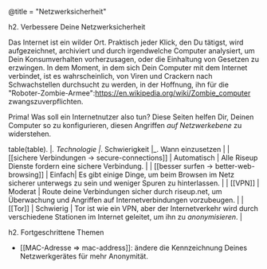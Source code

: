 @title = "Netzwerksicherheit"

h2. Verbessere Deine Netzwerksicherheit

Das Internet ist ein wilder Ort. Praktisch jeder Klick, den Du tätigst, wird aufgezeichnet, archiviert und durch irgendwelche Computer analysiert, um Dein Konsumverhalten vorherzusagen, oder die Einhaltung von Gesetzen zu erzwingen. In dem Moment, in dem sich Dein Computer mit dem Internet verbindet, ist es wahrscheinlich, von Viren und Crackern nach Schwachstellen durchsucht zu werden, in der Hoffnung, ihn für die "Roboter-Zombie-Armee":https://en.wikipedia.org/wiki/Zombie_computer zwangszuverpflichten.

Prima! Was soll ein Internetnutzer also tun? Diese Seiten helfen Dir, Deinen Computer so zu konfigurieren, diesen Angriffen _auf Netzwerkebene_ zu widerstehen.

table(table).
|_. Technologie |_. Schwierigkeit |_. Wann einzusetzen |
| [[sichere Verbindungen -> secure-connections]] | Automatisch | Alle Riseup Dienste fordern  eine sichere Verbindung. |
| [[besser surfen -> better-web-browsing]] | Einfach| Es gibt einige Dinge, um beim Browsen im Netz sicherer unterwegs zu sein und weniger Spuren zu hinterlassen. |
| [[VPN]]                 | Moderat | Route deine Verbindungen sicher durch riseup.net, um Überwachung und Angriffen auf Internetverbindungen vorzubeugen. |
| [[Tor]]                 | Schwierig | Tor ist wie ein VPN, aber der Internetverkehr wird durch verschiedene Stationen im Internet geleitet, um ihn zu *anonymisieren*. |

h2. Fortgeschrittene Themen

* [[MAC-Adresse => mac-address]]: ändere die Kennzeichnung Deines Netzwerkgerätes für mehr Anonymität.
